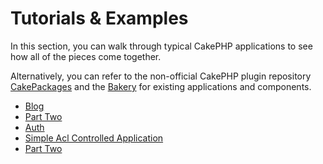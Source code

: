 # Tutorials & Examples

In this section, you can walk through typical CakePHP applications
to see how all of the pieces come together.

Alternatively, you can refer to the non-official CakePHP plugin repository
[CakePackages](https://plugins.cakephp.org/) and the
[Bakery](https://bakery.cakephp.org/) for existing applications
and components.

- [Blog](tutorials-and-examples/blog/blog.md)
- [Part Two](tutorials-and-examples/blog/part-two.md)
- [Auth](tutorials-and-examples/blog-auth-example/auth.md)
- [Simple Acl Controlled Application](tutorials-and-examples/simple-acl-controlled-application/simple-acl-controlled-application.md)
- [Part Two](tutorials-and-examples/simple-acl-controlled-application/part-two.md)
